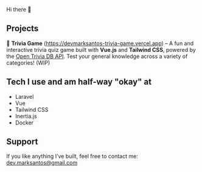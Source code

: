 Hi there 👋

## Projects  
🚧 **Trivia Game** (https://devmarksantos-trivia-game.vercel.app) – A fun and interactive trivia quiz game built with **Vue.js** and **Tailwind CSS**, powered by the [Open Trivia DB API](https://opentdb.com/). Test your general knowledge across a variety of categories! (WIP)    

## Tech I use and am half-way "okay" at  
- Laravel  
- Vue  
- Tailwind CSS  
- Inertia.js    
- Docker  

## Support  
If you like anything I’ve built, feel free to contact me: dev.marksantos@gmail.com
